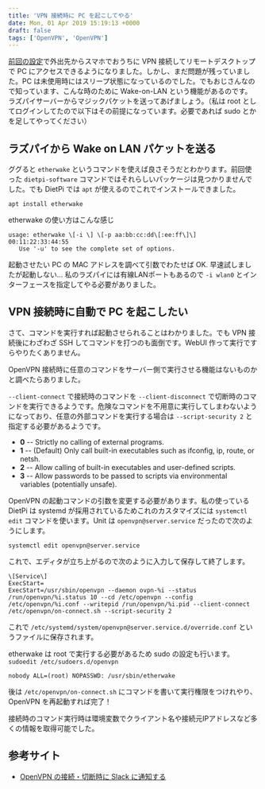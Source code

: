 ```yaml
---
title: 'VPN 接続時に PC を起こしてやる'
date: Mon, 01 Apr 2019 15:19:13 +0000
draft: false
tags: ['OpenVPN', 'OpenVPN']
---
```


[前回の設定](/2019/03/pivpn/)で外出先からスマホでおうちに VPN 接続してリモートデスクトップで PC にアクセスできるようになりました。しかし、まだ問題が残っていました。PC は未使用時にはスリープ状態になっているのでした。でもおじさんなので知っています、こんな時のために Wake-on-LAN という機能があるのです。ラズパイサーバーからマジックパケットを送ってあげましょう。（私は root としてログインしてたので以下はその前提になっています。必要であれば sudo とかを足してやってください）

ラズパイから Wake on LAN パケットを送る
--------------------------

ググると `etherwake` というコマンドを使えば良さそうだとわかります。前回使った `dietpi-software` コマンドではそれらしいパッケージは見つかりませんでした。でも DietPi では `apt` が使えるのでこれでインストールできました。

```
apt install etherwake

```

etherwake の使い方はこんな感じ

```
usage: etherwake \[-i \] \[-p aa:bb:cc:dd\[:ee:ff\]\] 00:11:22:33:44:55
   Use '-u' to see the complete set of options. 
```

起動させたい PC の MAC アドレスを調べて引数でわたせば OK. 早速試しましたが起動しない... 私のラズパイには有線LANポートもあるので `-i wlan0` とインターフェースを指定してやる必要がありました。

VPN 接続時に自動で PC を起こしたい
---------------------

さて、コマンドを実行すれば起動させられることはわかりました。でも VPN 接続後にわざわざ SSH してコマンドを打つのも面倒です。WebUI 作って実行ですらやりたくありません。

OpenVPN 接続時に任意のコマンドをサーバー側で実行させる機能はないものかと調べたらありました。

`--client-connect` で接続時のコマンドを `--client-disconnect` で切断時のコマンドを実行できるようです。危険なコマンドを不用意に実行してしまわないようになっており、任意の外部コマンドを実行する場合は `--script-security 2` と指定する必要があるようです。

*   **0** -- Strictly no calling of external programs.
*   **1** -- (Default) Only call built-in executables such as ifconfig, ip, route, or netsh.
*   **2** -- Allow calling of built-in executables and user-defined scripts.
*   **3** -- Allow passwords to be passed to scripts via environmental variables (potentially unsafe).

OpenVPN の起動コマンドの引数を変更する必要があります。私の使っている DietPi は systemd が採用されているためこれのカスタマイズには `systemctl edit` コマンドを使います。Unit は `openvpn@server.service` だったので次のようにします。

```
systemctl edit openvpn@server.service

```

これで、エディタが立ち上がるので次のように入力して保存して終了します。

```
\[Service\]
ExecStart=
ExecStart=/usr/sbin/openvpn --daemon ovpn-%i --status /run/openvpn/%i.status 10 --cd /etc/openvpn --config /etc/openvpn/%i.conf --writepid /run/openvpn/%i.pid --client-connect /etc/openvpn/on-connect.sh --script-security 2

```

これで `/etc/systemd/system/openvpn@server.service.d/override.conf` というファイルに保存されます。

etherwake は root で実行する必要があるため sudo の設定も行います。`sudoedit /etc/sudoers.d/openvpn`

```
nobody ALL=(root) NOPASSWD: /usr/sbin/etherwake

```

後は `/etc/openvpn/on-connect.sh` にコマンドを書いて実行権限をつけれやり、OpenVPN を再起動すれば完了！

接続時のコマンド実行時は環境変数でクライアント名や接続元IPアドレスなど多くの情報を取得可能でした。

参考サイト
-----

*   [OpenVPN の接続・切断時に Slack に通知する](https://blog.ymyzk.com/2016/10/openvpn-slack-notification/)